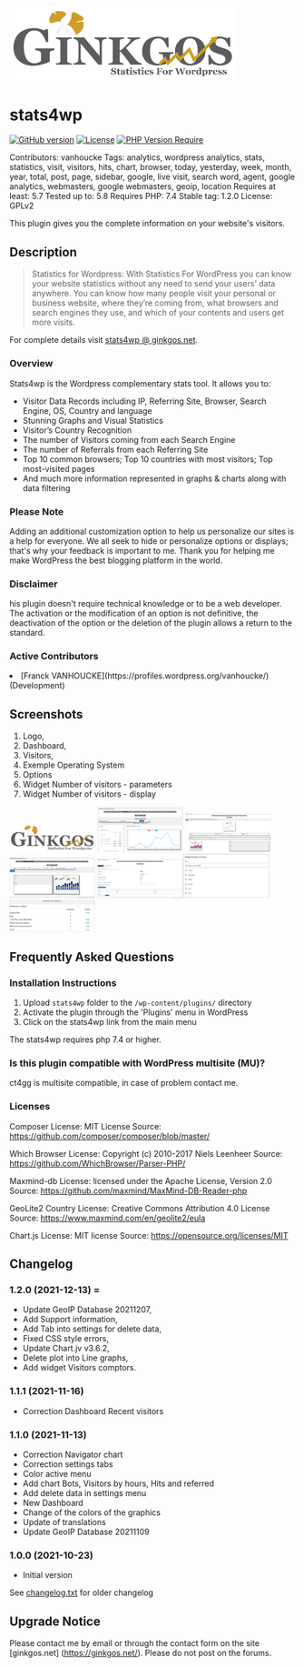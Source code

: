 <img src="https://github.com/thanatos-vf-2000/stats4wp/blob/master/assets/images/banner772x250.png" width="400">

# stats4wp

[![GitHub version](https://badge.fury.io/gh/thanatos-vf-2000%2Fstats4wp.svg)](https://badge.fury.io/gh/thanatos-vf-2000%2Fstats4wp)
[![License](http://poser.pugx.org/thanatos-vf-2000/stats4wp/license)](https://packagist.org/packages/thanatos-vf-2000/stats4wp)
[![PHP Version Require](http://poser.pugx.org/thanatos-vf-2000/stats4wp/require/php)](https://packagist.org/packages/thanatos-vf-2000/stats4wp)

Contributors: vanhoucke
Tags: analytics, wordpress analytics, stats, statistics, visit, visitors, hits, chart, browser, today, yesterday, week, month, year, total, post, page, sidebar, google, live visit, search word, agent, google analytics, webmasters, google webmasters, geoip, location
Requires at least: 5.7
Tested up to: 5.8
Requires PHP: 7.4
Stable tag: 1.2.0
License: GPLv2

This plugin gives you the complete information on your website's visitors.

## Description
> Statistics for Wordpress:
With Statistics  For WordPress you can know your website statistics without any need to send your users’ data anywhere. You can know how many people visit your personal or business website, where they’re coming from, what browsers and search engines they use, and which of your contents and users get more visits.

For complete details visit [stats4wp @ ginkgos.net](https://ginkgos.net/plugin/stats4wp/).

### Overview
Stats4wp is the Wordpress complementary stats tool. It allows you to:

* Visitor Data Records including IP, Referring Site, Browser, Search Engine, OS, Country and language
* Stunning Graphs and Visual Statistics
* Visitor’s Country Recognition
* The number of Visitors coming from each Search Engine
* The number of Referrals from each Referring Site
* Top 10 common browsers; Top 10 countries with most visitors; Top most-visited pages
* And much more information represented in graphs & charts along with data filtering

### Please Note
Adding an additional customization option to help us personalize our sites is a help for everyone. We all seek to hide or personalize options or displays; that's why your feedback is important to me. Thank you for helping me make WordPress the best blogging platform in the world.

### Disclaimer
his plugin doesn't require technical knowledge or to be a web developer. The activation or the modification of an option is not definitive, the deactivation of the option or the deletion of the plugin allows a return to the standard.

### Active Contributors
<li>[Franck VANHOUCKE](https://profiles.wordpress.org/vanhoucke/) (Development)</li>

## Screenshots

1. Logo,
2. Dashboard,
3. Visitors,
4. Exemple Operating System
5. Options
6. Widget Number of visitors - parameters
7. Widget Number of visitors - display


<img src="https://github.com/thanatos-vf-2000/stats4wp/blob/master/assets/images/screenshot-1.png" width="30%"></img> <img src="https://github.com/thanatos-vf-2000/stats4wp/blob/master/assets/images/screenshot-2.png" width="30%"></img> <img src="https://github.com/thanatos-vf-2000/stats4wp/blob/master/assets/images/screenshot-3.png" width="30%"></img> <img src="https://github.com/thanatos-vf-2000/stats4wp/blob/master/assets/images/screenshot-4.png" width="30%"></img> <img src="https://github.com/thanatos-vf-2000/stats4wp/blob/master/assets/images/screenshot-5.png" width="30%"></img><img src="https://github.com/thanatos-vf-2000/stats4wp/blob/master/assets/images/screenshot-6.png" width="30%"></img><img src="https://github.com/thanatos-vf-2000/stats4wp/blob/master/assets/images/screenshot-7.png" width="30%"></img> 


## Frequently Asked Questions

### Installation Instructions
1. Upload `stats4wp` folder to the `/wp-content/plugins/` directory
2. Activate the plugin through the 'Plugins' menu in WordPress
3. Click on the stats4wp link from the main menu

The stats4wp requires php 7.4 or higher.

### Is this plugin compatible with WordPress multisite (MU)?
ct4gg is multisite compatible, in case of problem contact me.


### Licenses

Composer
License: MIT License 
Source: https://github.com/composer/composer/blob/master/

Which Browser
License: Copyright (c) 2010-2017 Niels Leenheer
Source: https://github.com/WhichBrowser/Parser-PHP/

Maxmind-db
License: licensed under the Apache License, Version 2.0
Source: https://github.com/maxmind/MaxMind-DB-Reader-php

GeoLite2 Country
License: Creative Commons Attribution 4.0 License 
Source: https://www.maxmind.com/en/geolite2/eula

Chart.js
License: MIT license
Source: https://opensource.org/licenses/MIT

## Changelog

### 1.2.0 (2021-12-13) =

* Update GeoIP Database 20211207,
* Add Support information,
* Add Tab into settings for delete data,
* Fixed CSS style errors,
* Update Chart.jv v3.6.2,
* Delete plot into Line graphs,
* Add widget Visitors comptors.

### 1.1.1 (2021-11-16)

* Correction Dashboard Recent visitors

### 1.1.0 (2021-11-13)

* Correction Navigator chart
* Correction settings tabs
* Color active menu
* Add chart Bots, Visitors by hours, Hits and referred
* Add delete data in settings menu
* New Dashboard
* Change of the colors of the graphics
* Update of translations
* Update GeoIP Database 20211109

### 1.0.0 (2021-10-23)
* Initial version

See [changelog.txt](https://plugins.svn.wordpress.org/stats4wp/trunk/changelog.txt) for older changelog

## Upgrade Notice

Please contact me by email or through the contact form on the site [ginkgos.net] (https://ginkgos.net/). Please do not post on the forums.
